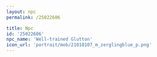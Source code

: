 ```yaml
---
layout: npc
permalink: /25022606

title: Npc
id: '25022606'
npc_name: 'Well-trained Glutton'
icon_url: 'portrait/mob/21010107_m_zerglingblue_p.png'
---
```


